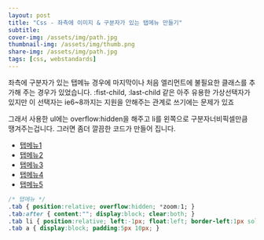 ```yaml
---
layout: post
title: "Css - 좌측에 이미지 & 구분자가 있는 탭메뉴 만들기"
subtitle: 
cover-img: /assets/img/path.jpg
thumbnail-img: /assets/img/thumb.png
share-img: /assets/img/path.jpg
tags: [css, webstandards]
---
```

좌측에 구분자가 있는 탭메뉴 경우에 마지막이나 처음 엘리먼트에 불필요한 클래스를 추가해 주는 경우가 있었습니다. 
:fist-child, :last-child 같은 아주 유용한 가상선택자가 있지만 이 선택자는 ie6~8까지는 지원을 안해주는 관계로 쓰기에는 문제가 있죠

그래서 사용한 ul에는 overflow:hidden을 해주고 li를 왼쪽으로 구분자너비픽셀만큼 땡겨주는겁니다. 그러면 좀더 깔끔한 코드가 만들어 집니다.

<ul class="tab">
<li><a href="#">탭메뉴1</a></li>
<li><a href="#">탭메뉴2</a></li>
<li><a href="#">탭메뉴3</a></li>
<li><a href="#">탭메뉴4</a></li>
<li><a href="#">탭메뉴5</a></li>
</ul>

```css
/* 탭메뉴 */
.tab { position:relative; overflow:hidden; *zoom:1; }
.tab:after { content:""; display:block; clear:both; }
.tab li { position:relative; left:-1px; float:left; border-left:1px solid red; }
.tab a { display:block; padding:5px 10px; }
```